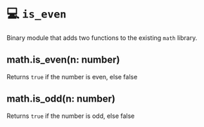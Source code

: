 # 💻 ``is_even``
Binary module that adds two functions to the existing ``math`` library.

## math.is_even(n: number)
Returns	``true`` if the number is even, else false

## math.is_odd(n: number)
Returns ``true`` if the number is odd, else false